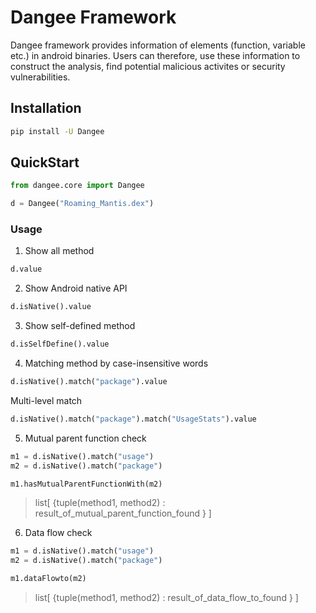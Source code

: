 # Dangee Framework

Dangee framework provides information of elements (function, variable etc.) in android binaries. Users can therefore, use these information to construct the analysis, find potential malicious activites or security vulnerabilities.

## Installation

```bash
pip install -U Dangee
```

## QuickStart

```python
from dangee.core import Dangee

d = Dangee("Roaming_Mantis.dex")
```

### Usage

1. Show all method

```python
d.value
```

2. Show Android native API

```python
d.isNative().value
```

3. Show self-defined method

```python
d.isSelfDefine().value
```
4. Matching method by case-insensitive words

```python
d.isNative().match("package").value
```

Multi-level match

```python
d.isNative().match("package").match("UsageStats").value
```

5. Mutual parent function check

```python
m1 = d.isNative().match("usage")
m2 = d.isNative().match("package")

m1.hasMutualParentFunctionWith(m2)
```
> list[ {tuple(method1, method2) : result_of_mutual_parent_function_found } ]


6. Data flow check

```python
m1 = d.isNative().match("usage")
m2 = d.isNative().match("package")

m1.dataFlowto(m2)
```
> list[ {tuple(method1, method2) : result_of_data_flow_to_found } ]

